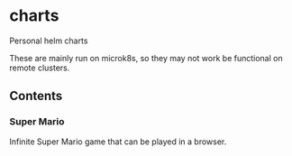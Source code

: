 # charts

Personal helm charts

These are mainly run on microk8s, so they may not work be functional on remote
clusters.

## Contents

### Super Mario

Infinite Super Mario game that can be played in a browser.
